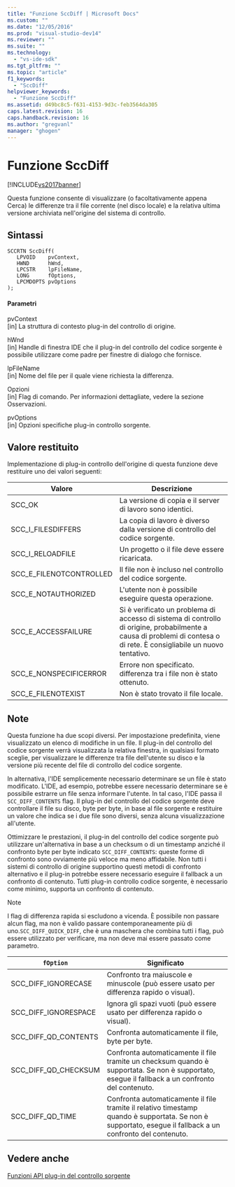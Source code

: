```yaml
---
title: "Funzione SccDiff | Microsoft Docs"
ms.custom: ""
ms.date: "12/05/2016"
ms.prod: "visual-studio-dev14"
ms.reviewer: ""
ms.suite: ""
ms.technology: 
  - "vs-ide-sdk"
ms.tgt_pltfrm: ""
ms.topic: "article"
f1_keywords: 
  - "SccDiff"
helpviewer_keywords: 
  - "Funzione SccDiff"
ms.assetid: d49bc8c5-f631-4153-9d3c-feb3564da305
caps.latest.revision: 16
caps.handback.revision: 16
ms.author: "gregvanl"
manager: "ghogen"
---
```

# Funzione SccDiff
[!INCLUDE[vs2017banner](../code-quality/includes/vs2017banner.md)]

Questa funzione consente di visualizzare \(o facoltativamente appena Cerca\) le differenze tra il file corrente \(nel disco locale\) e la relativa ultima versione archiviata nell'origine del sistema di controllo.  
  
## Sintassi  
  
```cpp#  
SCCRTN SccDiff(  
   LPVOID    pvContext,  
   HWND      hWnd,  
   LPCSTR    lpFileName,  
   LONG      fOptions,  
   LPCMDOPTS pvOptions  
);  
```  
  
#### Parametri  
 pvContext  
 \[in\] La struttura di contesto plug\-in del controllo di origine.  
  
 hWnd  
 \[in\] Handle di finestra IDE che il plug\-in del controllo del codice sorgente è possibile utilizzare come padre per finestre di dialogo che fornisce.  
  
 lpFileName  
 \[in\] Nome del file per il quale viene richiesta la differenza.  
  
 Opzioni  
 \[in\] Flag di comando. Per informazioni dettagliate, vedere la sezione Osservazioni.  
  
 pvOptions  
 \[in\] Opzioni specifiche plug\-in controllo sorgente.  
  
## Valore restituito  
 Implementazione di plug\-in controllo dell'origine di questa funzione deve restituire uno dei valori seguenti:  
  
|Valore|Descrizione|  
|------------|-----------------|  
|SCC\_OK|La versione di copia e il server di lavoro sono identici.|  
|SCC\_I\_FILESDIFFERS|La copia di lavoro è diverso dalla versione di controllo del codice sorgente.|  
|SCC\_I\_RELOADFILE|Un progetto o il file deve essere ricaricata.|  
|SCC\_E\_FILENOTCONTROLLED|Il file non è incluso nel controllo del codice sorgente.|  
|SCC\_E\_NOTAUTHORIZED|L'utente non è possibile eseguire questa operazione.|  
|SCC\_E\_ACCESSFAILURE|Si è verificato un problema di accesso di sistema di controllo di origine, probabilmente a causa di problemi di contesa o di rete. È consigliabile un nuovo tentativo.|  
|SCC\_E\_NONSPECIFICERROR|Errore non specificato. differenza tra i file non è stato ottenuto.|  
|SCC\_E\_FILENOTEXIST|Non è stato trovato il file locale.|  
  
## Note  
 Questa funzione ha due scopi diversi. Per impostazione predefinita, viene visualizzato un elenco di modifiche in un file. Il plug\-in del controllo del codice sorgente verrà visualizzata la relativa finestra, in qualsiasi formato sceglie, per visualizzare le differenze tra file dell'utente su disco e la versione più recente del file di controllo del codice sorgente.  
  
 In alternativa, l'IDE semplicemente necessario determinare se un file è stato modificato. L'IDE, ad esempio, potrebbe essere necessario determinare se è possibile estrarre un file senza informare l'utente. In tal caso, l'IDE passa il `SCC_DIFF_CONTENTS` flag. Il plug\-in del controllo del codice sorgente deve controllare il file su disco, byte per byte, in base al file sorgente e restituire un valore che indica se i due file sono diversi, senza alcuna visualizzazione all'utente.  
  
 Ottimizzare le prestazioni, il plug\-in del controllo del codice sorgente può utilizzare un'alternativa in base a un checksum o di un timestamp anziché il confronto byte per byte indicato `SCC_DIFF_CONTENTS`: queste forme di confronto sono ovviamente più veloce ma meno affidabile. Non tutti i sistemi di controllo di origine supportino questi metodi di confronto alternativo e il plug\-in potrebbe essere necessario eseguire il fallback a un confronto di contenuto. Tutti plug\-in controllo codice sorgente, è necessario come minimo, supporta un confronto di contenuto.  
  
> [!NOTE]
>  I flag di differenza rapida si escludono a vicenda. È possibile non passare alcun flag, ma non è valido passare contemporaneamente più di uno.`SCC_DIFF_QUICK_DIFF`, che è una maschera che combina tutti i flag, può essere utilizzato per verificare, ma non deve mai essere passato come parametro.  
  
|`fOption`|Significato|  
|---------------|-----------------|  
|SCC\_DIFF\_IGNORECASE|Confronto tra maiuscole e minuscole \(può essere usato per differenza rapido o visual\).|  
|SCC\_DIFF\_IGNORESPACE|Ignora gli spazi vuoti \(può essere usato per differenza rapido o visual\).|  
|SCC\_DIFF\_QD\_CONTENTS|Confronta automaticamente il file, byte per byte.|  
|SCC\_DIFF\_QD\_CHECKSUM|Confronta automaticamente il file tramite un checksum quando è supportata. Se non è supportato, esegue il fallback a un confronto del contenuto.|  
|SCC\_DIFF\_QD\_TIME|Confronta automaticamente il file tramite il relativo timestamp quando è supportata. Se non è supportato, esegue il fallback a un confronto del contenuto.|  
  
## Vedere anche  
 [Funzioni API plug\-in del controllo sorgente](../extensibility/source-control-plug-in-api-functions.md)